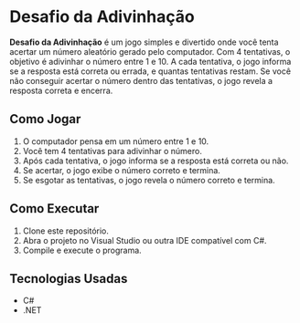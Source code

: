 # Desafio da Adivinhação

**Desafio da Adivinhação** é um jogo simples e divertido onde você tenta acertar um número aleatório gerado pelo computador. Com 4 tentativas, o objetivo é adivinhar o número entre 1 e 10. A cada tentativa, o jogo informa se a resposta está correta ou errada, e quantas tentativas restam. Se você não conseguir acertar o número dentro das tentativas, o jogo revela a resposta correta e encerra.

## Como Jogar

1. O computador pensa em um número entre 1 e 10.
2. Você tem 4 tentativas para adivinhar o número.
3. Após cada tentativa, o jogo informa se a resposta está correta ou não.
4. Se acertar, o jogo exibe o número correto e termina.
5. Se esgotar as tentativas, o jogo revela o número correto e termina.

## Como Executar

1. Clone este repositório.
2. Abra o projeto no Visual Studio ou outra IDE compatível com C#.
3. Compile e execute o programa.

## Tecnologias Usadas

- C#
- .NET


